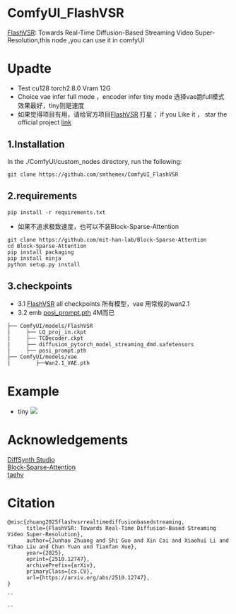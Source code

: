 # ComfyUI_FlashVSR
[FlashVSR](https://github.com/OpenImagingLab/FlashVSR): Towards Real-Time Diffusion-Based Streaming Video Super-Resolution,this node ,you can use it in comfyUI

# Upadte
*  Test  cu128 torch2.8.0 Vram 12G
*  Choice vae infer full mode ，encoder infer tiny mode 选择vae跑full模式 效果最好，tiny则是速度
*  如果觉得项目有用，请给官方项目[FlashVSR](https://github.com/OpenImagingLab/FlashVSR) 打星； if you Like it ， star the official project [link](https://github.com/OpenImagingLab/FlashVSR)

  
1.Installation  
-----
  In the ./ComfyUI/custom_nodes directory, run the following:   
```
git clone https://github.com/smthemex/ComfyUI_FlashVSR

```

2.requirements  
----

```
pip install -r requirements.txt
```
*  如果不追求极致速度，也可以不装Block-Sparse-Attention

```
git clone https://github.com/mit-han-lab/Block-Sparse-Attention
cd Block-Sparse-Attention
pip install packaging
pip install ninja
python setup.py install
```

3.checkpoints 
----

* 3.1 [FlashVSR](https://huggingface.co/JunhaoZhuang/FlashVSR/tree/main)   all checkpoints 所有模型，vae 用常规的wan2.1  
* 3.2 emb  [posi_prompt.pth](https://github.com/OpenImagingLab/FlashVSR/tree/main/examples/WanVSR/prompt_tensor)  4M而已
  
```
├── ComfyUI/models/FlashVSR
|     ├── LQ_proj_in.ckpt
|     ├── TCDecoder.ckpt
|     ├── diffusion_pytorch_model_streaming_dmd.safetensors
|     ├── posi_prompt.pth
├── ComfyUI/models/vae
|        ├──Wan2.1_VAE.pth
```
  

# Example
* tiny
![](https://github.com/smthemex/ComfyUI_FlashVSR/blob/main/example_workflows/example.png)

# Acknowledgements
[DiffSynth Studio](https://github.com/modelscope/DiffSynth-Studio)  
[Block-Sparse-Attention](https://github.com/mit-han-lab/Block-Sparse-Attention)  
[taehv](https://github.com/madebyollin/taehv)  

# Citation
```
@misc{zhuang2025flashvsrrealtimediffusionbasedstreaming,
      title={FlashVSR: Towards Real-Time Diffusion-Based Streaming Video Super-Resolution}, 
      author={Junhao Zhuang and Shi Guo and Xin Cai and Xiaohui Li and Yihao Liu and Chun Yuan and Tianfan Xue},
      year={2025},
      eprint={2510.12747},
      archivePrefix={arXiv},
      primaryClass={cs.CV},
      url={https://arxiv.org/abs/2510.12747}, 
}

``

``
